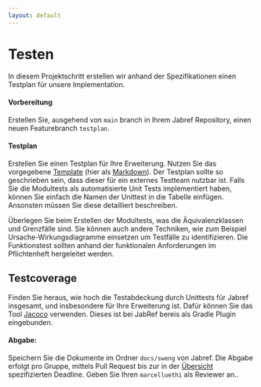 ```yaml
---
layout: default
---
```

# Testen

In diesem Projektschritt erstellen wir anhand der Spezifikationen einen Testplan für unsere Implementation. 

#### Vorbereitung


Erstellen Sie, ausgehend von ```main``` branch in Ihrem Jabref Repository, einen neuen Featurebranch ```testplan```.

#### Testplan

Erstellen Sie einen Testplan für Ihre Erweiterung. Nutzen Sie das vorgegebene [Template](https://unibas-marcelluethi.github.io/software-engineering-gyminf/project/templates/testplan.html) (hier als [Markdown](https://raw.githubusercontent.com/unibas-marcelluethi/software-engineering/main/docs/project/templates/testplan.md)).
Der Testplan sollte so geschrieben sein, dass dieser für ein externes Testteam nutzbar ist.
Falls Sie die Modultests als automatisierte Unit Tests implementiert haben, können Sie einfach die Namen der Unittest in die Tabelle einfügen. Ansonsten müssen Sie diese detailliert beschreiben.

Überlegen Sie beim Erstellen der Modultests, was die Äquivalenzklassen und Grenzfälle sind. Sie können auch andere Techniken, wie zum Beispiel Ursache-Wirkungsdiagramme einsetzen um Testfälle zu identifizieren.
Die Funktionstest sollten anhand der funktionalen Anforderungen im Pflichtenheft hergeleitet werden.




## Testcoverage

Finden Sie heraus, wie hoch die Testabdeckung durch Unittests für Jabref insgesamt, und insbesondere für Ihre Erweiterung ist. Dafür können Sie das Tool [Jacoco](https://www.jacoco.org/jacoco/) verwenden. Dieses ist bei JabRef bereis als Gradle Plugin eingebunden.

#### Abgabe:

Speichern Sie die Dokumente im Ordner ```docs/sweng``` von Jabref.
Die Abgabe erfolgt pro Gruppe, mittels Pull Request bis zur in der [Übersicht](../project-overview) spezifizierten Deadline.  Geben Sie Ihren ```marcelluethi``` als Reviewer an..
